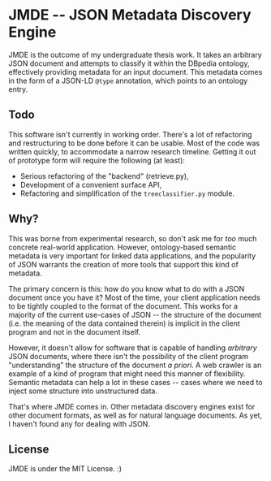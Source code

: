 JMDE -- JSON Metadata Discovery Engine
===============================

JMDE is the outcome of my undergraduate thesis work. It takes an arbitrary JSON
document and attempts to classify it within the DBpedia ontology, effectively
providing metadata for an input document. This metadata comes in the form of a
JSON-LD `@type` annotation, which points to an ontology entry.

Todo
----
This software isn't currently in working order. There's a lot of refactoring
and restructuring to be done before it can be usable. Most of the code was
written quickly, to accommodate a narrow research timeline. Getting it out of
prototype form will require the following (at least):

* Serious refactoring of the "backend" (retrieve.py),
* Development of a convenient surface API,
* Refactoring and simplification of the `treeclassifier.py` module.

Why?
----
This was borne from experimental research, so don't ask me for *too* much
concrete real-world application. However, ontology-based semantic metadata is very important
for linked data applications, and the popularity of JSON warrants the creation
of more tools that support this kind of metadata.

The primary concern is this: how do you know what to do with a JSON document
once you have it? Most of the time, your client application needs to be tightly
coupled to the format of the document. This works for a majority of the current
use-cases of JSON -- the structure of the document (i.e. the meaning of the
data contained therein) is implicit in the client program and not in the
document itself.

However, it doesn't allow for software that is capable of handling *arbitrary*
JSON documents, where there isn't the possibility of the client program
"understanding" the structure of the document *a priori*. A web crawler is an
example of a kind of program that might need this manner of flexibility.
Semantic metadata can help a lot in these cases -- cases where we need to
inject some structure into unstructured data.

That's where JMDE comes in. Other metadata discovery engines exist for other
document formats, as well as for natural language documents. As yet, I
haven't found any for dealing with JSON.

License
-------
JMDE is under the MIT License. :)
